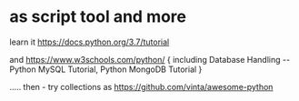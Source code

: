 # as script tool and more 

learn it https://docs.python.org/3.7/tutorial 

and https://www.w3schools.com/python/ { including Database Handling -- Python MySQL Tutorial, Python MongoDB Tutorial }

.....
then - try collections as https://github.com/vinta/awesome-python 
